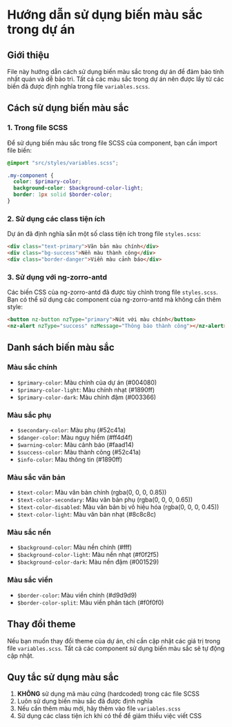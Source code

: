 # Hướng dẫn sử dụng biến màu sắc trong dự án

## Giới thiệu

File này hướng dẫn cách sử dụng biến màu sắc trong dự án để đảm bảo tính nhất quán và dễ bảo trì. Tất cả các màu sắc trong dự án nên được lấy từ các biến đã được định nghĩa trong file `variables.scss`.

## Cách sử dụng biến màu sắc

### 1. Trong file SCSS

Để sử dụng biến màu sắc trong file SCSS của component, bạn cần import file biến:

```scss
@import "src/styles/variables.scss";

.my-component {
  color: $primary-color;
  background-color: $background-color-light;
  border: 1px solid $border-color;
}
```

### 2. Sử dụng các class tiện ích

Dự án đã định nghĩa sẵn một số class tiện ích trong file `styles.scss`:

```html
<div class="text-primary">Văn bản màu chính</div>
<div class="bg-success">Nền màu thành công</div>
<div class="border-danger">Viền màu cảnh báo</div>
```

### 3. Sử dụng với ng-zorro-antd

Các biến CSS của ng-zorro-antd đã được tùy chỉnh trong file `styles.scss`. Bạn có thể sử dụng các component của ng-zorro-antd mà không cần thêm style:

```html
<button nz-button nzType="primary">Nút với màu chính</button>
<nz-alert nzType="success" nzMessage="Thông báo thành công"></nz-alert>
```

## Danh sách biến màu sắc

### Màu sắc chính
- `$primary-color`: Màu chính của dự án (#004080)
- `$primary-color-light`: Màu chính nhạt (#1890ff)
- `$primary-color-dark`: Màu chính đậm (#003366)

### Màu sắc phụ
- `$secondary-color`: Màu phụ (#52c41a)
- `$danger-color`: Màu nguy hiểm (#ff4d4f)
- `$warning-color`: Màu cảnh báo (#faad14)
- `$success-color`: Màu thành công (#52c41a)
- `$info-color`: Màu thông tin (#1890ff)

### Màu sắc văn bản
- `$text-color`: Màu văn bản chính (rgba(0, 0, 0, 0.85))
- `$text-color-secondary`: Màu văn bản phụ (rgba(0, 0, 0, 0.65))
- `$text-color-disabled`: Màu văn bản bị vô hiệu hóa (rgba(0, 0, 0, 0.45))
- `$text-color-light`: Màu văn bản nhạt (#8c8c8c)

### Màu sắc nền
- `$background-color`: Màu nền chính (#fff)
- `$background-color-light`: Màu nền nhạt (#f0f2f5)
- `$background-color-dark`: Màu nền đậm (#001529)

### Màu sắc viền
- `$border-color`: Màu viền chính (#d9d9d9)
- `$border-color-split`: Màu viền phân tách (#f0f0f0)

## Thay đổi theme

Nếu bạn muốn thay đổi theme của dự án, chỉ cần cập nhật các giá trị trong file `variables.scss`. Tất cả các component sử dụng biến màu sắc sẽ tự động cập nhật.

## Quy tắc sử dụng màu sắc

1. **KHÔNG** sử dụng mã màu cứng (hardcoded) trong các file SCSS
2. Luôn sử dụng biến màu sắc đã được định nghĩa
3. Nếu cần thêm màu mới, hãy thêm vào file `variables.scss`
4. Sử dụng các class tiện ích khi có thể để giảm thiểu việc viết CSS 